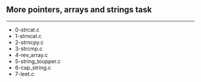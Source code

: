 ## More pointers, arrays and strings task
---
- 0-strcat.c
- 1-strncat.c
- 2-strncpy.c
- 3-strcmp.c
- 4-rev_array.c
- 5-string_toupper.c
- 6-cap_string.c
- 7-leet.c
